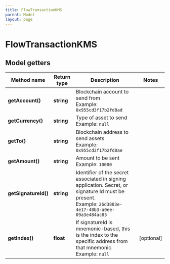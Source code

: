 ```yaml
---
title: FlowTransactionKMS
parent: Model
layout: page
---
```


# FlowTransactionKMS

## Model getters

Method name | Return type | Description | Notes
------------ | ------------- | ------------- | -------------
**getAccount()** | **string** | Blockchain account to send from <br>Example: `0x955cd3f17b2fd8ad` |
**getCurrency()** | **string** | Type of asset to send <br>Example: `null` |
**getTo()** | **string** | Blockchain address to send assets <br>Example: `0x955cd3f17b2fd8ae` |
**getAmount()** | **string** | Amount to be sent <br>Example: `10000` |
**getSignatureId()** | **string** | Identifier of the secret associated in signing application. Secret, or signature Id must be present. <br>Example: `26d3883e-4e17-48b3-a0ee-09a3e484ac83` |
**getIndex()** | **float** | If signatureId is mnemonic-based, this is the index to the specific address from that mnemonic. <br>Example: `null` | [optional]


